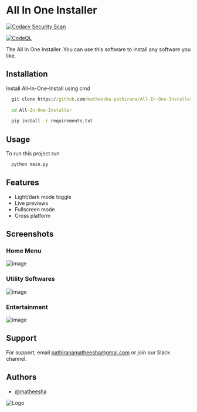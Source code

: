 
# All In One Installer

[![Codacy Security Scan](https://github.com/matheesha-pathirana/All-In-One-Installer/actions/workflows/codacy.yml/badge.svg)](https://github.com/matheesha-pathirana/All-In-One-Installer/actions/workflows/codacy.yml)

[![CodeQL](https://github.com/matheesha-pathirana/All-In-One-Installer/actions/workflows/codeql.yml/badge.svg)](https://github.com/matheesha-pathirana/All-In-One-Installer/actions/workflows/codeql.yml)

The All In One Installer. You can use this software to install any software you like.


## Installation

Install All-In-One-Install using cmd

```cmd
  git clone https://github.com/matheesha-pathirana/All-In-One-Installer.git
  
  cd All-In-One-Installer
  
  pip install -r requirements.txt
```
    
## Usage

To run this project run

```cmd
  python main.py
```


## Features

- Light/dark mode toggle
- Live previews
- Fullscreen mode
- Cross platform

## Screenshots

### Home Menu
![image](https://user-images.githubusercontent.com/66365654/179383639-05e7e637-5788-4a4b-b83d-bb92ae0bbf9f.png)

### Utility Softwares
![image](https://user-images.githubusercontent.com/66365654/179383677-a3e4910b-cb12-4a25-a3e8-94d5de7dd1d3.png)

### Entertainment
![image](https://user-images.githubusercontent.com/66365654/179383681-52331377-0e0b-48d0-a846-20017bb6cffe.png)



## Support

For support, email pathiranamatheesha@gmai.com or join our Slack channel.


## Authors

- [@matheesha](https://www.github.com/matheesha-pathirana)


![Logo](https://encrypted-tbn0.gstatic.com/images?q=tbn:ANd9GcQeshAqBefj4-buYml9rU5SdnHN_wDOUtSdniVJq_qya_S0k-b76zwwSM6OStVWxhofANQ&usqp=CAU)

